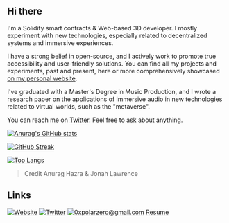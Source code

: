 ## Hi there

I'm a Solidity smart contracts & Web-based 3D developer. I mostly experiment with new technologies, especially related to decentralized systems and immersive experiences.

I have a strong belief in open-source, and I actively work to promote true accessibility and user-friendly solutions. You can find all my projects and experiments, past and present, here or more comprehensively showcased [on my personal website](https://polarzero.xyz).

I've graduated with a Master's Degree in Music Production, and I wrote a research paper on the applications of immersive audio in new technologies related to virtual worlds, such as the "metaverse".

You can reach me on [Twitter](https://twitter.com/0xpolarzero). Feel free to ask about anything.

<!--
## Tech stack

[![JavaScript]](https://developer.mozilla.org/fr/docs/Web/JavaScript)
[![Solidity]](https://soliditylang.org/)
[![NodeJS]](https://nodejs.org/)
[![Hardhat]](https://hardhat.org/)
[![EthersJS]](https://docs.ethers.io/v5/)
[![Chai]](https://www.chaijs.com/)
[![Mocha]](https://mochajs.org/)
[![Ganache]](https://trufflesuite.com/ganache/)
[![ApolloGraphQL]](https://www.apollographql.com/)
[![Chainlink]](https://chain.link/)
[![Alchemy]](https://www.alchemy.com/)
[![TheGraph]](https://thegraph.com/en/)
[![Moralis]](https://moralis.io/)
[![Wagmi]](https://wagmi.sh/)
[![IPFS]](https://ipfs.tech/)
[![Arweave]](https://www.arweave.org/)
[![Bundlr]]([https://ipfs.tech/](https://bundlr.network/))

[![ReactJS]](https://reactjs.org/)
[![NextJS]](https://nextjs.org/)
[![Antd]](https://ant.design/)
[![Threejs]](https://threejs.org/)
[![R3F]](https://docs.pmnd.rs/react-three-fiber/getting-started/introduction)
[![Zustand]](https://docs.pmnd.rs/zustand/getting-started/introduction)

-->

<!-- ## Objectives -->

<!-- [![Typescript]](https://www.typescriptlang.org/) -->

[![Anurag's GitHub stats](https://github-readme-stats-git-masterrstaa-rickstaa.vercel.app/api?username=0xpolarzero&show_icons=true&theme=highcontrast&hide_border=true&title_color=fbaf00&icon_color=fbaf00)](https://github.com/anuraghazra/github-readme-stats)

[![GitHub Streak](https://github-readme-streak-stats.herokuapp.com?user=0xpolarzero&theme=highcontrast&hide_border=true&date_format=M%20j%5B%2C%20Y%5D&fire=fbaf00&currStreakLabel=fbaf00&sideNums=fbaf00&ring=fbaf00)](https://git.io/streak-stats)

[![Top Langs](https://github-readme-stats-git-masterrstaa-rickstaa.vercel.app/api/top-langs/?username=0xpolarzero&layout=compact&theme=highcontrast&hide_border=true&title_color=fbaf00&hide=html,css,shell,dockerfile)](https://github.com/anuraghazra/github-readme-stats)

> Credit Anurag Hazra & Jonah Lawrence

## Links

[![Website][website]](https://polarzero.xyz/)
[![Twitter][twitter]](https://twitter.com/0xpolarzero/)
[![0xpolarzero@gmail.com][email]](mailto:0xpolarzero@gmail.com)
[Resume](https://polarzero-v3.vercel.app/docs/RESUME_EN_2023_feb.pdf)

[website]: https://img.shields.io/badge/Portfolio-000000?style=for-the-badge&logo=About.me&logoColor=white
[twitter]: https://img.shields.io/badge/Twitter-1DA1F2?style=for-the-badge&logo=twitter&logoColor=white
[email]: https://img.shields.io/badge/0xpolarzero@gmail.com-D14836?style=for-the-badge&logo=gmail&logoColor=white
[solidity]: https://custom-icon-badges.demolab.com/badge/Solidity-3C3C3D?style=for-the-badge&logo=solidity&logoColor=white
[remix]: https://custom-icon-badges.demolab.com/badge/Remix-222335?style=for-the-badge&logo=remix-min&logoColor=white
[chainlink]: https://img.shields.io/badge/Chainlink-375BD2.svg?style=for-the-badge&logo=Chainlink&logoColor=white
[javascript]: https://img.shields.io/badge/JavaScript-F7DF1E.svg?style=for-the-badge&logo=JavaScript&logoColor=black
[nodejs]: https://img.shields.io/badge/Node.js-339933.svg?style=for-the-badge&logo=nodedotjs&logoColor=white
[ganache]: https://custom-icon-badges.demolab.com/badge/Ganache-201F1E?style=for-the-badge&logo=ganache
[ethersjs]: https://custom-icon-badges.demolab.com/badge/Ethers.js-29349A?style=for-the-badge&logo=ethers&logoColor=white
[web3js]: https://img.shields.io/badge/Web3.js-F16822.svg?style=for-the-badge&logo=web3dotjs&logoColor=white
[alchemy]: https://custom-icon-badges.demolab.com/badge/Alchemy-2356D2?style=for-the-badge&logo=alchemy&logoColor=white
[hardhat]: https://custom-icon-badges.demolab.com/badge/Hardhat-181A1F?style=for-the-badge&logo=hardhat
[chai]: https://img.shields.io/badge/Chai-A30701.svg?style=for-the-badge&logo=Chai&logoColor=white
[mocha]: https://custom-icon-badges.demolab.com/badge/Mocha-87694D?style=for-the-badge&logo=mocha&logoColor=white
[reactjs]: https://img.shields.io/badge/React-20232A?style=for-the-badge&logo=react&logoColor=61DAFB
[nextjs]: https://img.shields.io/badge/next.js-000000?style=for-the-badge&logo=nextdotjs&logoColor=white
[ipfs]: https://img.shields.io/badge/IPFS-0A1B2B?style=for-the-badge&logo=ipfs
[moralis]: https://custom-icon-badges.demolab.com/badge/Moralis-2559BB?style=for-the-badge&logo=moralis
[typescript]: https://img.shields.io/badge/TypeScript-3178C6.svg?style=for-the-badge&logo=TypeScript&logoColor=white
[rainbow]: https://custom-icon-badges.demolab.com/badge/Rainbowkit-032463?style=for-the-badge&logo=rainbow
[wagmi]: https://custom-icon-badges.demolab.com/badge/Wagmi-1C1B1B?style=for-the-badge&logo=wagmi
[antd]: https://img.shields.io/badge/Ant%20Design-0170FE.svg?style=for-the-badge&logo=Ant-Design&logoColor=white
[thegraph]: https://custom-icon-badges.demolab.com/badge/TheGraph-0C0A1C?style=for-the-badge&logo=thegraph&logoColor=white
[apollographql]: https://img.shields.io/badge/Apollo%20GraphQL-311C87.svg?style=for-the-badge&logo=Apollo-GraphQL&logoColor=white
[threejs]: https://img.shields.io/badge/Three.js-000000.svg?style=for-the-badge&logo=threedotjs&logoColor=white
[arweave]: https://custom-icon-badges.demolab.com/badge/Arweave-222326?style=for-the-badge&logo=arweave-
[bundlr]: https://custom-icon-badges.demolab.com/badge/Bundlr-CEE1E4?style=for-the-badge&logo=bundlr&logoColor=black
[r3f]: https://custom-icon-badges.demolab.com/badge/R3F-000000?style=for-the-badge&logo=pmndrs2-cropped
[zustand]: https://custom-icon-badges.demolab.com/badge/Zustand-000000?style=for-the-badge&logo=pmndrs2-cropped

